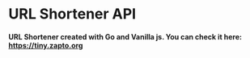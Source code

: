 # URL Shortener API

#### URL Shortener created with Go and Vanilla js. You can check it here: https://tiny.zapto.org
